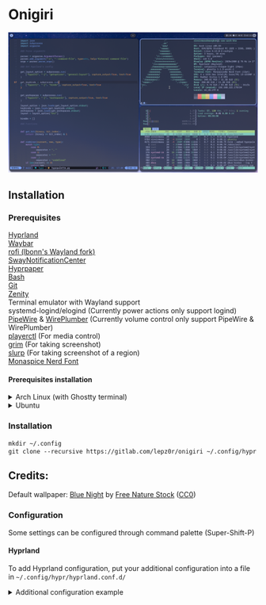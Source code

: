 # Onigiri

![Preview](preview.png)

## Installation

### Prerequisites

[Hyprland](https://hyprland.org/)\
[Waybar](https://github.com/Alexays/Waybar/)\
[rofi (lbonn's Wayland fork)](https://github.com/lbonn/rofi)\
[SwayNotificationCenter](https://github.com/ErikReider/SwayNotificationCenter)\
[Hyprpaper](https://github.com/hyprwm/hyprpaper)\
[Bash](https://www.gnu.org/software/bash/)\
[Git](https://git-scm.com/)\
[Zenity](https://gitlab.gnome.org/GNOME/zenity) \
Terminal emulator with Wayland support \
systemd-logind/elogind (Currently power actions only support logind) \
[PipeWire](https://pipewire.org/) & [WirePlumber](https://pipewire.pages.freedesktop.org/wireplumber/) (Currently volume control only support PipeWire & WirePlumber) \
[playerctl](https://github.com/altdesktop/playerctl) (For media control) \
[grim](https://gitlab.freedesktop.org/emersion/grim) (For taking screenshot) \
[slurp](https://github.com/emersion/slurp) (For taking screenshot of a region) \
[Monaspice Nerd Font](https://www.nerdfonts.com/)

#### Prerequisites installation
<details><summary>Arch Linux (with Ghostty terminal)</summary>

  ``` 
  # pacman -S hyprland waybar rofi-wayland swaync hyprpaper git zenity ghostty pipewire wireplumber playerctl grim slurp otf-monaspace-nerd
```

</details>

<details><summary>Ubuntu</summary>
Add Hyprland PPA for 24.04 & earlier

```
sudo add-apt-repository ppa:cppiber/hyprland
```

Add Ubuntu Sway Remix PPA for Rofi (Wayland fork)
```
sudo add-apt-repository ppa:ubuntusway-dev/stable
```

Install prerequisites (with kitty terminal)
```
sudo apt install hyprland waybar sway-notificaton-center rofi-wayland hyprpaper git zenity kitty playerctl grim slurp python3-psutil
```
</details>

### Installation
```
mkdir ~/.config
git clone --recursive https://gitlab.com/lepz0r/onigiri ~/.config/hypr
```

## Credits:
Default wallpaper: [Blue Night](https://stocksnap.io/photo/blue-night-DBUU6N5YUY) by [Free Nature Stock](https://stocksnap.io/author/freenaturestock) ([CC0](https://creativecommons.org/publicdomain/zero/1.0/))

### Configuration
Some settings can be configured through command palette (Super-Shift-P)
#### Hyprland
To add Hyprland configuration, put your additional configuration into a file in `~/.config/hypr/hyprland.conf.d/` 
<details><summary>Additional configuration example</summary>

```
# Change default terminal, by default use sensible-terminal script bundled with this dotfiles.
$terminal = alacritty

# Disable hardware cursors for NVIDIA GPU
cursor {
  no_hardware_cursors=false 
}

# Change cursor name & size 
$cursorName = catppuccin-macchiato-light-cursors
$cursorSize = 24
```

</details>
